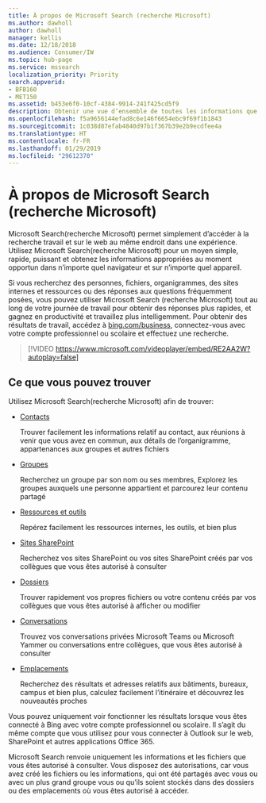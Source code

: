 ```yaml
---
title: À propos de Microsoft Search (recherche Microsoft)
ms.author: dawholl
author: dawholl
manager: kellis
ms.date: 12/18/2018
ms.audience: Consumer/IW
ms.topic: hub-page
ms.service: mssearch
localization_priority: Priority
search.appverid:
- BFB160
- MET150
ms.assetid: b453e6f0-10cf-4384-9914-241f425cd5f9
description: Obtenir une vue d’ensemble de toutes les informations que vous trouverez lorsque vous utilisez Microsoft Search (recherche Microsoft)
ms.openlocfilehash: f5a9656144efad8c6e146f6654ebc9f69f1b1843
ms.sourcegitcommit: 1c038d87efab4840d97b1f367b39e2b9ecdfee4a
ms.translationtype: HT
ms.contentlocale: fr-FR
ms.lasthandoff: 01/29/2019
ms.locfileid: "29612370"
---
```

# <a name="about-microsoft-search"></a>À propos de Microsoft Search (recherche Microsoft)

Microsoft Search(recherche Microsoft) permet simplement d’accéder à la recherche travail et sur le web au même endroit dans une expérience. Utilisez Microsoft Search(recherche Microsoft) pour un moyen simple, rapide, puissant et obtenez les informations appropriées au moment opportun dans n’importe quel navigateur et sur n’importe quel appareil.
  
Si vous recherchez des personnes, fichiers, organigrammes, des sites internes et ressources ou des réponses aux questions fréquemment posées, vous pouvez utiliser Microsoft Search (recherche Microsoft) tout au long de votre journée de travail pour obtenir des réponses plus rapides, et gagnez en productivité et travaillez plus intelligemment. Pour obtenir des résultats de travail, accédez à [bing.com/business](https://www.bing.com/business), connectez-vous avec votre compte professionnel ou scolaire et effectuez une recherche. 
  
> [!VIDEO https://www.microsoft.com/videoplayer/embed/RE2AA2W?autoplay=false]

## <a name="what-you-can-find"></a>Ce que vous pouvez trouver
  
Utilisez Microsoft Search(recherche Microsoft) afin de trouver:
  
- [Contacts](find-people-and-groups.md)
    
    Trouver facilement les informations relatif au contact, aux réunions à venir que vous avez en commun, aux détails de l’organigramme, appartenances aux groupes et autres fichiers
    
- [Groupes](find-people-and-groups.md)
    
    Recherchez un groupe par son nom ou ses membres, Explorez les groupes auxquels une personne appartient et parcourez leur contenu partagé
    
- [Ressources et outils](find-resources-tools-and-more.md)
    
    Repérez facilement les ressources internes, les outils, et bien plus
    
- [Sites SharePoint](find-sharepoint-sites.md)
    
    Recherchez vos sites SharePoint ou vos sites SharePoint créés par vos collègues que vous êtes autorisé à consulter
    
- [Dossiers](find-files.md)
    
    Trouver rapidement vos propres fichiers ou votre contenu créés par vos collègues que vous êtes autorisé à afficher ou modifier
    
- [Conversations](find-conversations.md)
    
    Trouvez vos conversations privées Microsoft Teams ou Microsoft Yammer ou conversations entre collègues, que vous êtes autorisé à consulter
    
- [Emplacements](find-locations.md)
    
    Recherchez des résultats et adresses relatifs aux bâtiments, bureaux, campus et bien plus, calculez facilement l’itinéraire et découvrez les nouveautés proches    
    
Vous pouvez uniquement voir fonctionner les résultats lorsque vous êtes connecté à Bing avec votre compte professionnel ou scolaire. Il s’agit du même compte que vous utilisez pour vous connecter à Outlook sur le web, SharePoint et autres applications Office 365. 
  
Microsoft Search renvoie uniquement les informations et les fichiers que vous êtes autorisé à consulter. Vous disposez des autorisations, car vous avez créé les fichiers ou les informations, qui ont été partagés avec vous ou avec un plus grand groupe vous ou qu’ils soient stockés dans des dossiers ou des emplacements où vous êtes autorisé à accéder.

  

